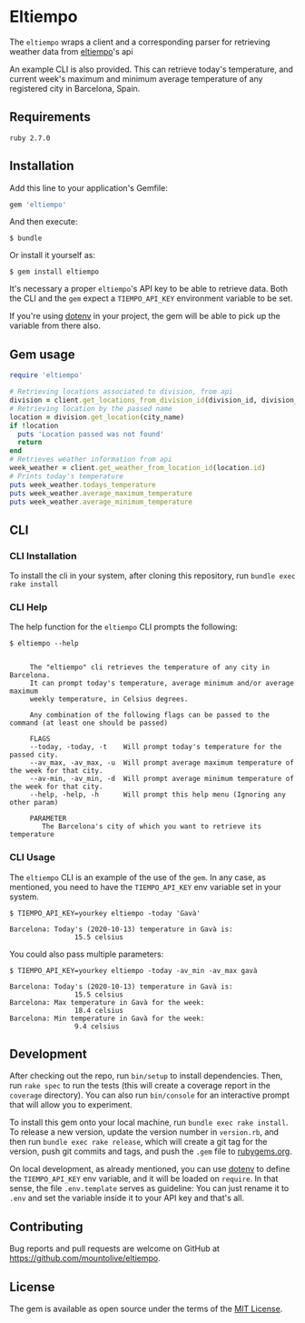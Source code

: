 # Eltiempo

The `eltiempo` wraps a client and a corresponding parser for retrieving weather data from [eltiempo](https://www.tiempo.com/api/)'s api

An example CLI is also provided. This can retrieve today's temperature, and current week's maximum and minimum average temperature of any
registered city in Barcelona, Spain.

## Requirements

`ruby 2.7.0`

## Installation

Add this line to your application's Gemfile:

```ruby
gem 'eltiempo'
```

And then execute:

    $ bundle

Or install it yourself as:

    $ gem install eltiempo

It's necessary a proper `eltiempo`'s API key to be able to retrieve data.
Both the CLI and the `gem` expect a `TIEMPO_API_KEY` environment variable to be set.

If you're using [dotenv](https://github.com/bkeepers/dotenv) in your project,
the gem will be able to pick up the variable from there also.


## Gem usage

```ruby
require 'eltiempo'

# Retrieving locations associated to division, from api
division = client.get_locations_from_division_id(division_id, division_name)
# Retrieving location by the passed name
location = division.get_location(city_name)
if !location
  puts 'Location passed was not found' 
  return
end
# Retrieves weather information from api
week_weather = client.get_weather_from_location_id(location.id)
# Prints today's temperature
puts week_weather.todays_temperature
puts week_weather.average_maximum_temperature
puts week_weather.average_minimum_temperature
```

## CLI

### CLI Installation

To install the cli in your system, after cloning this repository, run `bundle exec rake install`

### CLI Help

The help function for the `eltiempo` CLI prompts the following:

```
$ eltiempo --help


     The "eltiempo" cli retrieves the temperature of any city in Barcelona.
     It can prompt today's temperature, average minimum and/or average maximum
     weekly temperature, in Celsius degrees.

     Any combination of the following flags can be passed to the command (at least one should be passed)
 
     FLAGS
     --today, -today, -t    Will prompt today's temperature for the passed city.
     --av_max, -av_max, -u  Will prompt average maximum temperature of the week for that city.
     --av-min, -av_min, -d  Will prompt average minimum temperature of the week for that city.
     --help, -help, -h      Will prompt this help menu (Ignoring any other param)

     PARAMETER
        The Barcelona's city of which you want to retrieve its temperature

```

### CLI Usage

The `eltiempo` CLI is an example of the use of the `gem`. In any case, as mentioned, you need to have the `TIEMPO_API_KEY` env variable set in your system.

```
$ TIEMPO_API_KEY=yourkey eltiempo -today 'Gavà'

Barcelona: Today's (2020-10-13) temperature in Gavà is:
                15.5 celsius

```

You could also pass multiple parameters:

```
$ TIEMPO_API_KEY=yourkey eltiempo -today -av_min -av_max gavà

Barcelona: Today's (2020-10-13) temperature in Gavà is:
                15.5 celsius
Barcelona: Max temperature in Gavà for the week:
                18.4 celsius
Barcelona: Min temperature in Gavà for the week: 
                9.4 celsius

```

## Development

After checking out the repo, run `bin/setup` to install dependencies. Then, run `rake spec` to run the tests (this will create a coverage report in the `coverage` directory). 
You can also run `bin/console` for an interactive prompt that will allow you to experiment.

To install this gem onto your local machine, run `bundle exec rake install`. To release a new version, update the version number in `version.rb`, and then run `bundle exec rake release`, which will create a git tag for the version, push git commits and tags, and push the `.gem` file to [rubygems.org](https://rubygems.org).

On local development, as already mentioned, you can use [dotenv](https://github.com/bkeepers/dotenv) to define the `TIEMPO_API_KEY` env variable, and it will be loaded on `require`. In that sense, the file `.env.template` serves as guideline: You can just rename it to `.env` and set the variable inside it to your API key and that's all.

## Contributing

Bug reports and pull requests are welcome on GitHub at https://github.com/mountolive/eltiempo.

## License

The gem is available as open source under the terms of the [MIT License](https://opensource.org/licenses/MIT).
